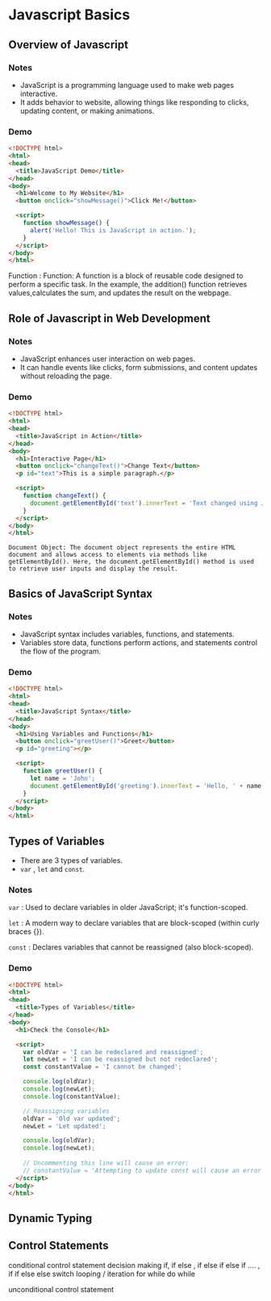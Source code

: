 # Javascript Basics
## Overview of Javascript
### Notes
* JavaScript is a programming language used to make web pages interactive.  
* It adds behavior to website, allowing things like responding to clicks, updating content, or making animations.  

### Demo
```html
<!DOCTYPE html>
<html>
<head>
  <title>JavaScript Demo</title>
</head>
<body>
  <h1>Welcome to My Website</h1>
  <button onclick="showMessage()">Click Me!</button>

  <script>
    function showMessage() {
      alert('Hello! This is JavaScript in action.');
    }
  </script>
</body>
</html>

```
 Function : 
 Function: A function is a block of reusable code designed to perform a specific task. In the example, the addition() function retrieves values,calculates the sum, and updates the result on the webpage.


## Role of Javascript in Web Development
### Notes
* JavaScript enhances user interaction on web pages.  
* It can handle events like clicks, form submissions, and content updates without reloading the page.  

### Demo
```html
<!DOCTYPE html>
<html>
<head>
  <title>JavaScript in Action</title>
</head>
<body>
  <h1>Interactive Page</h1>
  <button onclick="changeText()">Change Text</button>
  <p id="text">This is a simple paragraph.</p>

  <script>
    function changeText() {
      document.getElementById('text').innerText = 'Text changed using JavaScript!';
    }
  </script>
</body>
</html>
```
```note
Document Object: The document object represents the entire HTML document and allows access to elements via methods like getElementById(). Here, the document.getElementById() method is used to retrieve user inputs and display the result.
```

## Basics of JavaScript Syntax
### Notes
* JavaScript syntax includes variables, functions, and statements.  
* Variables store data, functions perform actions, and statements control the flow of the program.  

### Demo
```html
<!DOCTYPE html>
<html>
<head>
  <title>JavaScript Syntax</title>
</head>
<body>
  <h1>Using Variables and Functions</h1>
  <button onclick="greetUser()">Greet</button>
  <p id="greeting"></p>

  <script>
    function greetUser() {
      let name = 'John';
      document.getElementById('greeting').innerText = 'Hello, ' + name + '!';
    }
  </script>
</body>
</html>
```


## Types of Variables
* There are 3 types of variables.  
* `var` , `let` and `const`.  

### Notes
`var` : Used to declare variables in older JavaScript; it's function-scoped.  

`let` : A modern way to declare variables that are block-scoped (within curly braces {}).  

`const` : Declares variables that cannot be reassigned (also block-scoped).  

### Demo
```html
<!DOCTYPE html>
<html>
<head>
  <title>Types of Variables</title>
</head>
<body>
  <h1>Check the Console</h1>

  <script>
    var oldVar = 'I can be redeclared and reassigned';
    let newLet = 'I can be reassigned but not redeclared';
    const constantValue = 'I cannot be changed';

    console.log(oldVar);
    console.log(newLet);
    console.log(constantValue);

    // Reassigning variables
    oldVar = 'Old var updated';
    newLet = 'Let updated';

    console.log(oldVar);
    console.log(newLet);
    
    // Uncommenting this line will cause an error:
    // constantValue = 'Attempting to update const will cause an error';
  </script>
</body>
</html>

```


## Dynamic Typing 


## Control Statements
conditional control statement
    decision making 
        if, if else , if else if else if .... , if if else  else 
        switch
    looping / iteration
        for
        while
        do while



unconditional control statement